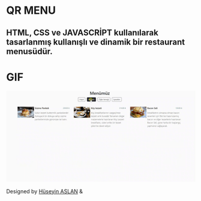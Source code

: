 # QR MENU

## HTML, CSS ve JAVASCRİPT kullanılarak tasarlanmış kullanışlı ve dinamik bir restaurant menusüdür.


# GIF

![](images/Screen%20Recording%202024-04-30%20at%2007.08.26.07%20PM.gif)

Designed by <a href="https://github.com/haslan82" target="_blank">Hüseyin ASLAN</a> 
& <a href="https://www.linkedin.com/in/h%C3%BCseyin-aslan-128519203/" target="_blank">